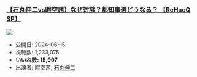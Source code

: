 ### [【石丸伸二vs暇空茜】なぜ対談？都知事選どうなる？ 【ReHacQ SP】](https://www.youtube.com/watch?v=LyfcqUBmBlc)
[![](https://img.youtube.com/vi/LyfcqUBmBlc/sddefault.jpg)](https://www.youtube.com/watch?v=LyfcqUBmBlc)
-   公開日: 2024-06-15
-   視聴数: 1,233,075
-   **いいね数: 15,907**
-   出演者: 暇空茜, [石丸伸二](/rehacq_fan/people/石丸伸二 "wikilink")
